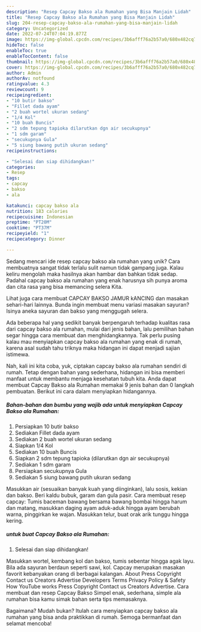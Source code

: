```yaml
---
description: "Resep Capcay Bakso ala Rumahan yang Bisa Manjain Lidah"
title: "Resep Capcay Bakso ala Rumahan yang Bisa Manjain Lidah"
slug: 204-resep-capcay-bakso-ala-rumahan-yang-bisa-manjain-lidah
category: Uncategorized
date: 2022-07-24T07:04:19.877Z
image: https://img-global.cpcdn.com/recipes/3b6afff76a2b57a0/680x482cq70/capcay-bakso-ala-rumahan-foto-resep-utama.jpg
hideToc: false
enableToc: true
enableTocContent: false
thumbnail: https://img-global.cpcdn.com/recipes/3b6afff76a2b57a0/680x482cq70/capcay-bakso-ala-rumahan-foto-resep-utama.jpg
cover: https://img-global.cpcdn.com/recipes/3b6afff76a2b57a0/680x482cq70/capcay-bakso-ala-rumahan-foto-resep-utama.jpg
author: Admin
authorAv: notfound
ratingvalue: 4.3
reviewcount: 9
recipeingredient:
- "10 butir bakso"
- "Fillet dada ayam"
- "2 buah wortel ukuran sedang"
- "1/4 Kol"
- "10 buah Buncis"
- "2 sdm tepung tapioka dilarutkan dgn air secukupnya"
- "1 sdm garam"
- "secukupnya Gula"
- "5 siung bawang putih ukuran sedang"
recipeinstructions:

- "Selesai dan siap dihidangkan!"
categories:
- Resep
tags:
- capcay
- bakso
- ala

katakunci: capcay bakso ala 
nutrition: 183 calories
recipecuisine: Indonesian
preptime: "PT20M"
cooktime: "PT37M"
recipeyield: "1"
recipecategory: Dinner

---
```





Sedang mencari ide resep capcay bakso ala rumahan yang unik? Cara membuatnya sangat tidak terlalu sulit namun tidak gampang juga. Kalau keliru mengolah maka hasilnya akan hambar dan bahkan tidak sedap. Padahal capcay bakso ala rumahan yang enak harusnya sih punya aroma dan cita rasa yang bisa memancing selera Kita.





Lihat juga cara membuat CAPCAY BAKSO JAMUR kANCING dan masakan sehari-hari lainnya. Bunda ingin membuat menu variasi masakan sayuran? Isinya aneka sayuran dan bakso yang menggugah selera.

Ada beberapa hal yang sedikit banyak berpengaruh terhadap kualitas rasa dari capcay bakso ala rumahan, mulai dari jenis bahan, lalu pemilihan bahan segar hingga cara membuat dan menghidangkannya. Tak perlu pusing kalau mau menyiapkan capcay bakso ala rumahan yang enak di rumah, karena asal sudah tahu triknya maka hidangan ini dapat menjadi sajian istimewa.






Nah, kali ini kita coba, yuk, ciptakan capcay bakso ala rumahan sendiri di rumah. Tetap dengan bahan yang sederhana, hidangan ini bisa memberi manfaat untuk membantu menjaga kesehatan tubuh kita. Anda dapat membuat Capcay Bakso ala Rumahan memakai 9 jenis bahan dan 0 langkah pembuatan. Berikut ini cara dalam menyiapkan hidangannya.

<!--inarticleads1-->

##### Bahan-bahan dan bumbu yang wajib ada untuk menyiapkan Capcay Bakso ala Rumahan:

1. Persiapkan 10 butir bakso
1. Sediakan Fillet dada ayam
1. Sediakan 2 buah wortel ukuran sedang
1. Siapkan 1/4 Kol
1. Sediakan 10 buah Buncis
1. Siapkan 2 sdm tepung tapioka (dilarutkan dgn air secukupnya)
1. Sediakan 1 sdm garam
1. Persiapkan secukupnya Gula
1. Sediakan 5 siung bawang putih ukuran sedang


Masukkan air (sesuaikan banyak kuah yang diinginkan), lalu sosis, kekian dan bakso. Beri kaldu bubuk, garam dan gula pasir. Cara membuat resep capcay: Tumis baceman bawang bersama bawang bombai hingga harum dan matang, masukkan daging ayam aduk-aduk hingga ayam berubah warna, pinggirkan ke wajan. Masukkan telur, buat orak arik tunggu hingga kering. 

<!--inarticleads2-->

#####  untuk buat Capcay Bakso ala Rumahan:


1. Selesai dan siap dihidangkan!

Masukkan wortel, kembang kol dan bakso, tumis sebentar hingga agak layu. Bila ada sayuran berdaun seperti sawi, kol. Capcay merupakan masakan favorit kebanyakan orang di berbagai kalangan. About Press Copyright Contact us Creators Advertise Developers Terms Privacy Policy &amp; Safety How YouTube works Press Copyright Contact us Creators Advertise. Cara membuat dan resep Capcay Bakso Simpel enak, sederhana, simple ala rumahan bisa kamu simak bahan serta tips memasaknya. 

Bagaimana? Mudah bukan? Itulah cara menyiapkan capcay bakso ala rumahan yang bisa anda praktikkan di rumah. Semoga bermanfaat dan selamat mencoba!

